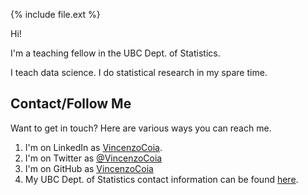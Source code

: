 ---
---

{% include file.ext %}

Hi!

I'm a teaching fellow in the UBC Dept. of Statistics.

I teach data science. I do statistical research in my spare time.

## Contact/Follow Me

Want to get in touch? Here are various ways you can reach me.

1. I'm on LinkedIn as [VincenzoCoia](https://www.linkedin.com/in/vincenzocoia/).
2. I'm on Twitter as [\@VincenzoCoia](https://twitter.com/VincenzoCoia)
3. I'm on GitHub as [VincenzoCoia](https://github.com/vincenzocoia)
4. My UBC Dept. of Statistics contact information can be found [here](https://www.stat.ubc.ca/users/vincenzo-coia).
